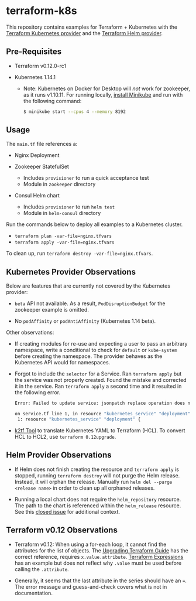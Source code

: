 # terraform-k8s

This repository contains examples for Terraform + Kubernetes with the [Terraform
Kubernetes
provider](https://www.terraform.io/docs/providers/kubernetes/index.html) and the
[Terraform Helm
provider](https://www.terraform.io/docs/providers/helm/index.html).

## Pre-Requisites

- Terraform v0.12.0-rc1

- Kubernetes 1.14.1

  - Note: Kubernetes on Docker for Desktop will *not* work for zookeeper, as it
    runs v1.10.11. For running locally, [install
    Minikube](https://kubernetes.io/docs/tasks/tools/install-minikube/) and run
    with the following command:

    ```bash
    $ minikube start --cpus 4 --memory 8192
    ```

## Usage

The `main.tf` file references a:

- Nginx Deployment

- Zookeeper StatefulSet
  - Includes `provisioner` to run a quick acceptance test
  - Module in `zookeeper` directory

- Consul Helm chart
  - Includes `provisioner` to run `helm test`
  - Module in `helm-consul` directory

Run the commands below to deploy all examples to a Kubernetes cluster.

- `terraform plan -var-file=nginx.tfvars`
- `terraform apply -var-file=nginx.tfvars`

To clean up, run `terraform destroy -var-file=nginx.tfvars`.

## Kubernetes Provider Observations

Below are features that are currently not covered by the Kubernetes provider:

- `beta` API not available. As a result, `PodDisruptionBudget` for the zookeeper
  example is omitted.

- No `podAffinity` or `podAntiAffinity` (Kubernetes 1.14 beta).

Other observations:

- If creating modules for re-use and expecting a user to pass an arbitrary
  namespace, write a conditional to check for `default` or `kube-system` before
  creating the namespace. The provider behaves as the Kubernetes API would for
  namespaces.

- Forgot to include the `selector` for a Service. Ran `terraform apply` but the
  service was not properly created. Found the mistake and corrected it in the
  service. Ran `terraform apply` a second time and it resulted in the following
  error.

  ```bash
  Error: Failed to update service: jsonpatch replace operation does not apply: doc is missing key: /spec/selector

  on service.tf line 1, in resource "kubernetes_service" "deployment":
   1: resource "kubernetes_service" "deployment" {
  ```

- [k2tf Tool](https://github.com/sl1pm4t/k2tf) to translate Kubernetes YAML to
  Terraform (HCL). To convert HCL to HCL2, use `terraform 0.12upgrade`.

## Helm Provider Observations

- If Helm does not finish creating the resource and `terraform apply` is
  stopped, running `terraform destroy` will not purge the Helm release. Instead,
  it will orphan the release. Manually run `helm del --purge <release name>` in
  order to clean up all orphaned releases.

- Running a local chart does not require the `helm_repository` resource. The
  path to the chart is referenced within the `helm_release` resource. See this
  [closed
  issue](https://github.com/terraform-providers/terraform-provider-helm/issues/189)
  for additional context.

## Terraform v0.12 Observations

- Terraform v0.12: When using a for-each loop, it cannot find the attributes for
  the list of objects. The [Upgrading Terraform
  Guide](https://www.terraform.io/upgrade-guides/0-12.html) has the correct
  reference, requires `x.value.attribute`. [Terraform
  Expressions](https://www.terraform.io/docs/configuration/expressions.html) has
  an example but does not reflect why `.value` must be used before calling the
  `.attribute`.

- Generally, it seems that the last attribute in the series should have an `=`.
  The error message and guess-and-check covers what is not in documentation.